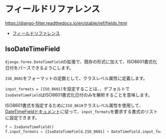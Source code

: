 # フィールドリファレンス

<https://django-filter.readthedocs.io/en/stable/ref/fields.html>

- [フィールドリファレンス](#フィールドリファレンス)

## IsoDateTimeField

`django.forms.DateTimeField`の拡張で、既存の形式に加えて、ISO8601書式化日付をパースできるようにします。

`ISO_8601`をフォーマットの定数として、クラスレベル属性に定義します。

`input_formats = [ISO_8601]`を設定することは、、デフォルトで`IsoDateTimeField`はISO8601書式化日付のみを解析することを意味します。

ISO8601書式を指定するために`ISO_8610`クラスレベル属性を使用して、[DateTimeFieldドキュメント](https://docs.djangoproject.com/en/stable/ref/forms/fields/#django.forms.DateTimeField.input_formats)に従って、`input_formats`を要求する書式のリストに設定できます。

```python
f = IsoDateTimeField()
f.input_formats = [IsoDateTimeField.ISO_8601] + DateTimeField.input_formats
```
